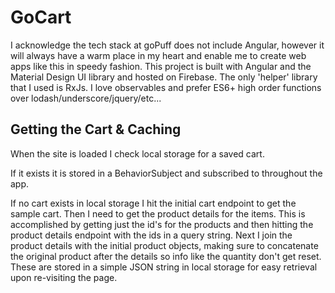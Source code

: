 # GoCart

I acknowledge the tech stack at goPuff does not include Angular, however it will always have a warm place in my heart and enable me to create web apps like this in speedy fashion. This project is built with Angular and the Material Design UI library and hosted on Firebase. The only 'helper' library that I used is RxJs. I love observables and prefer ES6+ high order functions over lodash/underscore/jquery/etc...

## Getting the Cart & Caching

When the site is loaded I check local storage for a saved cart.

If it exists it is stored in a BehaviorSubject and subscribed to throughout the app.

If no cart exists in local storage I hit the initial cart endpoint to get the sample cart.
Then I need to get the product details for the items. This is accomplished by getting just the id's for the products and then hitting the product details endpoint with the ids in a query string.
Next I join the product details with the initial product objects, making sure to concatenate the original product after the details so info like the quantity don't get reset.
These are stored in a simple JSON string in local storage for easy retrieval upon re-visiting the page.
